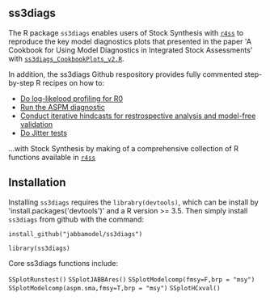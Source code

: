 ## ss3diags


The R package `ss3diags` enables users of Stock Synthesis with [`r4ss`](https://github.com/r4ss/r4ss) to reproduce the key model diagnostics plots that presented in the paper 'A Cookbook for Using Model Diagnostics in Integrated Stock Assessments' with [`ss3diags_CookbookPlots_v2.R`](https://github.com/jabbamodel/ss3diags/blob/master/Cookbook/ss3diags_CookbookPlots_v2.R). 

In addition, the ss3diags Github respository provides fully commented step-by-step R recipes on how to:  

- [Do log-likelood  profiling for R0](https://github.com/jabbamodel/ss3diags/blob/master/Cookbook/Likelihood_profile_R0_example.R)
- [Run the ASPM diagnostic](https://github.com/jabbamodel/ss3diags/blob/master/Cookbook/Setup_ASPM_example.R)
- [Conduct iterative hindcasts for restrospective analysis and model-free validation](https://github.com/jabbamodel/ss3diags/blob/master/Cookbook/Run_Retrospective_example.R)
- [Do Jitter tests](https://github.com/jabbamodel/ss3diags/blob/master/Cookbook/Jitter_test_example.R)

...with Stock Synthesis by making of a comprehensive collection of R functions available in [`r4ss`](https://github.com/r4ss/r4ss)

## Installation 

Installing `ss3diags` requires the `librabry(devtools)`, which can be install by 'install.packages('devtools')' and a R version >= 3.5. Then simply install `ss3diags` from github with the command:

`install_github("jabbamodel/ss3diags")`

`library(ss3diags)`

Core ss3diags functions include:

`SSplotRunstest()`
`SSplotJABBAres()`
`SSplotModelcomp(fmsy=F,brp = "msy")`
`SSplotModelcomp(aspm.sma,fmsy=T,brp = "msy")`
`SSplotHCxval()`
